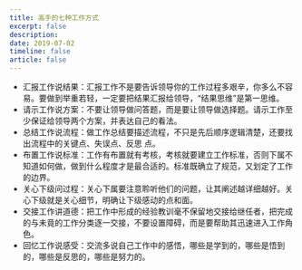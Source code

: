 ```yaml
---
title: 高手的七种工作方式
excerpt: false
description: 
date: 2019-07-02
timeline: false
article: false
---
```


- 汇报工作说结果：汇报工作不是要告诉领导你的工作过程多艰辛，你多么不容易。要做到举重若轻，一定要把结果汇报给领导，“结果思维”是第一思维。
- 请示工作说方案：不要让领导做问答题，而是要让领导做选择题。请示工作至少保证给领导两个方案，并表达自己的看法。
- 总结工作说流程：做工作总结要描述流程，不只是先后顺序逻辑清楚，还要找出流程中的关键点、失误点、反思
点。
- 布置工作说标准：工作有布置就有考核，考核就要建立工作标准，否则下属不知道如何做，做到什么程度才是最合适的。标准既确立了规范，又划定了工作的边界。
- 关心下级问过程：关心下属要注意聆听他们的问题，让其阐述越详细越好。关心下级就是关心细节，明确让下级感动的点和面。
- 交接工作讲道德：把工作中形成的经验教训毫不保留地交接给继任者，把完成的与未竟的工作分类逐一交接，不要设置障碍，而是要帮助其迅速进入工作角色。
- 回忆工作说感受：交流多说自己工作中的感悟，哪些是学到的，哪些是悟到的，哪些是反思的，哪些是努力的。